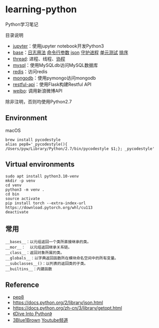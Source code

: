 # learning-python

Python学习笔记

目录说明

- [jupyter](jupyter)：使用jupyter notebook开发Python3
- [base](base)：[日志用法](base/log.py) [命令行参数](base/cmdline.py) [json](base/json-sample.py) [守护进程](base/daemon.py) [单元测试](base/base_test.py) [排序](base/sort2.py)
- [thread](thread): 进程、线程、[协程](thread/coroutines.py)
- [mysql](mysql)：使用MySQLdb访问MySQL数据库
- [redis](redis)：访问redis
- [mongodb](mongodb)：使用pymongo访问mongodb
- [restful-api](restful-api)：使用Flask构建Restful API
- [weibo](weibo): 调用新浪微博API

除非注明，否则均使用Python2.7

## Environment

macOS
```
brew install pycodestyle
alias pep8='_pycodestyle(){ /Users/pyw/Library/Python/2.7/bin/pycodestyle $1;}; _pycodestyle'
```

## Virtual environments

```
sudo apt install python3.10-venv
mkdir -p venv
cd venv
python3 -m venv .
cd bin
source activate
pip install torch --extra-index-url https://download.pytorch.org/whl/cu113
deactivate
```

## 常用

```
__bases__：以元组返回一个类所直接继承的类。
__mor__：  以元组返回继承关系链。
__class__：返回对象所属的类。
__globals__：以字典返回函数所在模块命名空间中的所有变量。
__subclasses__()：以列表的返回类的子类。
__builtins__：内建函数
```

## Reference

- [pep8](https://www.python.org/dev/peps/pep-0008/)
- https://docs.python.org/2/library/json.html
- https://docs.python.org/zh-cn/3/library/getopt.html
- [《Dive Into Python》](https://book.douban.com/subject/1440658/)
- [3Blue1Brown](https://www.3blue1brown.com/) [Youtube频道](https://www.youtube.com/channel/UCYO_jab_esuFRV4b17AJtAw)